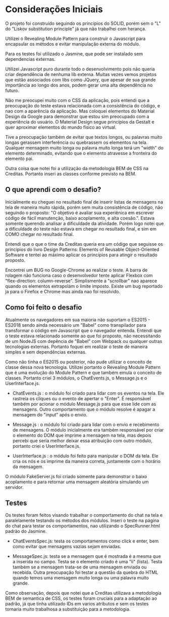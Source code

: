 # Considerações Iniciais

O projeto foi construido seguindo os princípios do SOLID, porém sem o "L" do "Liskov substitution principle" já que não trabalhei com herança.

Utilizei o Revealing Module Pattern para construir o Javascript para encapsular os métodos e evitar manipulação externa do módulo.

Para os testes foi utilizado o Jasmine, que pode ser instalado sem dependencias externas. 

Utilizei Javascript puro durante todo o desenvolvimento pois não queria criar dependência de nenhuma lib externa. Muitas vezes vemos projetos que estão associados com libs como JQuery, que apesar de sua grande importância ao longo dos anos, podem gerar uma alta dependência no futuro.

Não me preocupei muito com o CSS da aplicação, pois entendi que a preocupação do teste estava relacionada com a consistência do código, e nao com a aparência da aplicação. Mas coloquei elementos do Material Design da Google para demonstrar que estou sim preocupado com a experiência do usuário. O Material Design segue princípios da Gestalt e quer aproximar elementos do mundo físico ao virtual. 

Tive a preocupação também de evitar que textos longos, ou palavras muito longas gerassem interferência ou quebrassem os elementos na tela. Qualquer mensagem muito longa ou palavra muito longa terá um "width" do elemento determinado, evitando que o elemento atravesse a fronteira do elemento pai.

Outra coisa que notei foi a utilização da metodologia BEM de CSS na Creditas. Portanto inseri as classes conforme previsto na BEM.

## O que aprendi com o desafio?

Inicialmente eu cheguei no resultado final de inserir listas de mensagens na tela de maneira muito rápida, porém sem muita consistência de código, não seguindo o proposto: "O objetivo é avaliar sua experiênica em escrever código de fácil manutenção, baixo acoplamento, e alta coesão.". Estava somente querendo analisar a dificuldade da atividade. Porém logo notei que a dificuldade do teste não estava em chegar no resultado final, e sim em COMO chegar no resultado final.

Entendi que o que o time da Creditas queria era um código que seguisse os princípios do livro Design Patterns: Elements of Reusable Object-Oriented Software e tentei ao máximo aplicar os princípios para atingir o resultado proposto.

Encontrei um BUG no Google-Chrome ao realizar o teste. A barra de rolagem não funciona caso o desenvolvedor tente aplicar Flexbox com "flex-direction: column-reverse". Simplismente a "scrollbar" nao aparece quando os elementos extrapolam o limite imposto. Existe um bug reportado ja para o Firefox e Chrome mas ainda nao foi resolvido.

## Como foi feito o desafio

Atualmente os navegadores em sua maioria não suportam o ES2015 - ES2018 sendo ainda necessário um "Babel" como transpilador para transformar o código em Javascript que o navegador entenda. Entendi que o teste estava relacionado somente ao que foi proposto, não necessitando de um NodeJS com depência de "Babel" com Webpack ou qualquer outras tecnologias externas. Portanto foquei em realizar o teste de maneira simples e sem dependências externas. 

Como não tinha o ES2015 ou posterior, não pude utilizar o conceito de classe dessa nova tecnologia. Utilizei portanto o Revealing Module Pattern que é uma evolução do Module Pattern e que também emula o conceito de classes. Portanto criei 3 módulos, o ChatEvents.js, o Message.js e o UserInterface.js. 

- ChatEvents.js : o módulo foi criado para lidar com os eventos na tela. Ele rastreia os cliques ou o evento de apertar o "Enter". É responsável também por acionar o módulo Message.js para que esse lide com as mensagens. Outro comportamento que o módulo resolve é apagar a mensagem do "input" após o envio. 

- Message.js : o módulo foi criado para lidar com o envio e recebimento de mensagens. O módulo inicialmente era também responsável por criar o elemento do DOM que imprime a mensagem na tela, mas depois percebi que seria melhor deixar essa atribuição com outro módulo, portanto criei o UserInterface.js. 

- UserInterface.js : o módulo foi feito para manipular o DOM da tela. Ele cria os nós e os imprime da maneira correta, juntamente com o horário da mensagem.

O módulo FakeServer.js foi criado somente para demonstrar o baixo acoplamento e para retornar uma mensagem aleatória simulando um servidor.  

## Testes

Os testes foram feitos visando trabalhar o comportamento do chat na tela e paralelamente testando os métodos dos módulos. Inseri o teste na página do chat para testar os comportamentos, nao utilizando o SpecRunner.html padrão do Jasmine.

- ChatEventsSpec.js: testa os comportamentos como click e enter, bem como evitar que mensagens vazias sejam enviadas.

- MessageSpec.js: testa se a mensagem que é mostrada é a mesma que a inserida no campo. Testa se o elemento criado é uma "li" (lista). Testa também se a mensagem trata-se de uma mensagem enviada ou recebida. Outra preocupação foi testar a questão da quebra do HTML quando temos uma mensagem muito longa ou uma palavra muito grande.  

Como observação, depois que notei que a Creditas utilizava a metodologia BEM de semantica de CSS, os testes foram cruciais para a adaptação ao padrão, já que tinha utilizado IDs em varios atributos e sem os testes tornaria muito trabalhosa a substituição para a metodologia.